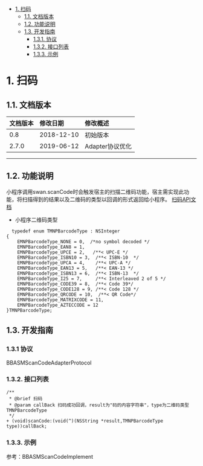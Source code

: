 <!-- TOC -->

- [1. 扫码](#1-扫码)
    - [1.1. 文档版本](#11-文档版本)
    - [1.2. 功能说明](#12-功能说明)
    - [1.3. 开发指南](#13-开发指南)
        - [1.3.1. 协议](#131-协议) 
        - [1.3.2. 接口列表](#132-接口列表)
        - [1.3.3. 示例](#133-示例)

<!-- /TOC -->

# 1. 扫码
## 1.1. 文档版本

|文档版本|修改日期|修改概述|
|:--|:--|:--|
|0.8|2018-12-10|初始版本|
|2.7.0|2019-06-12|Adapter协议优化|


--------------------------
## 1.2. 功能说明

小程序调用swan.scanCode时会触发宿主的扫描二维码功能，宿主需实现此功能，将扫描得到的结果以及二维码的类型以回调的形式返回给小程序。
[扫码API文档](https://smartprogram.baidu.com/docs/develop/api/device_scan/#scanCode/)

* 小程序二维码类型

```
  typedef enum TMNPBarcodeType : NSInteger
{
    EMNPBarcodeType_NONE = 0,  /*no symbol decoded */
    EMNPBarcodeType_EAN8 = 1,
    EMNPBarcodeType_UPCE = 2,   /**< UPC-E */
    EMNPBarcodeType_ISBN10 = 3,  /**< ISBN-10  */
    EMNPBarcodeType_UPCA = 4,    /**< UPC-A */
    EMNPBarcodeType_EAN13 = 5,   /**< EAN-13 */
    EMNPBarcodeType_ISBN13 = 6,  /**< ISBN-13  */
    EMNPBarcodeType_I25 = 7,     /**< Interleaved 2 of 5 */
    EMNPBarcodeType_CODE39 = 8,  /**< Code 39*/
    EMNPBarcodeType_CODE128 = 9, /**< Code 128 */
    EMNPBarcodeType_QRCODE = 10,  /**< QR Code*/
    EMNPBarcodeType_MATRIXCODE = 11,
    EMNPBarcodeType_AZTECCODE = 12
}TMNPBarcodeType;

```

## 1.3. 开发指南
### 1.3.1 协议
BBASMScanCodeAdapterProtocol
### 1.3.2. 接口列表

```
/**
 * @brief 扫码
 * @param callBack 扫码成功回调，result为"码的内容字符串"，type为二维码类型TMNPBarcodeType
 */
+ (void)scanCode:(void(^)(NSString *result,TMNPBarcodeType type))callBack;
```

### 1.3.3. 示例
参考：BBASMScanCodeImplement



